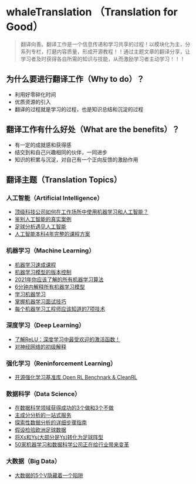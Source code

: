 # whaleTranslation （Translation for Good）

> 翻译向善。翻译工作是一个信息传递和学习共享的过程！以模块化为主，分系列专栏，打磨内容质量，形成开源教程！！通过主题文章的翻译分享，让学习者及时获得各自所需的知识与技能，从而激励学习者主动学习！！！

## 为什么要进行翻译工作（Why to do）？

- 利用好零碎化时间
- 优质资源的引入
- 翻译的过程就是学习的过程，也是知识总结和沉淀的过程

## 翻译工作有什么好处（What are the benefits）？

- 有一定的成就感和获得感
- 结交到和自己兴趣相同的伙伴，一同进步
- 知识的积累与沉淀，对自己有一个正向反馈的激励作用

## 翻译主题（Translation Topics）

### 人工智能（Artificial Intelligence）
- [顶级科技公司如何在工作场所中使用机器学习和人工智能？](https://blog.datatron.com/how-top-tech-firms-use-machine-learning-and-ai-in-their-workplace/)
- [鉴别人工智能的真实案例](https://blog.datatron.com/ai-discrimination/)
- [足球分析遇见人工智能]()
- [人工智能本科4年完整的课程方案](https://www.blog.confetti.ai/post/a-complete-4-year-course-plan-for-an-artificial-intelligence-undergraduate-degree)


### 机器学习（Machine Learning）
- [机器学习速成课程](https://github.com/Hirotransfer/whaleTranslation/blob/main/Machine%20Learning/Machine%20Learning%20Crash%20Course.md)
- [机器学习模型的版本控制](https://github.com/Hirotransfer/whaleTranslation/blob/main/Machine%20Learning/%E6%9C%BA%E5%99%A8%E5%AD%A6%E4%B9%A0%E6%A8%A1%E5%9E%8B%E7%9A%84%E7%89%88%E6%9C%AC%E6%8E%A7%E5%88%B6.md)
- [2021年你应该了解的所有机器学习算法](https://towardsdatascience.com/all-machine-learning-algorithms-you-should-know-in-2021-2e357dd494c7)
- [6分钟内解释所有机器学习模型](https://towardsdatascience.com/all-machine-learning-models-explained-in-6-minutes-9fe30ff6776a)
- [学习机器学习](https://www.reddit.com/r/learnmachinelearning/?f=flair_name%3A%22Tutorial%22)
- [掌握机器学习面试技巧](https://www.confetti.ai/#)
- [每个机器学习工程师应该知道的7项技术](https://github.com/Hirotransfer/whaleTranslation/blob/main/Machine%20Learning/%E6%AF%8F%E4%B8%AA%E6%9C%BA%E5%99%A8%E5%AD%A6%E4%B9%A0%E5%B7%A5%E7%A8%8B%E5%B8%88%E9%83%BD%E5%BA%94%E8%AF%A5%E7%9F%A5%E9%81%93%E7%9A%847%E7%A7%8D%E6%8A%80%E6%9C%AF.md)


### 深度学习（Deep Learning）
- [了解ReLU：深度学习中最受欢迎的激活函数！](https://github.com/Hirotransfer/whaleTranslation/blob/main/Deep%20Learning/%E6%B7%B1%E5%BA%A6%E5%AD%A6%E4%B9%A0%E4%B8%AD%E6%9C%80%E5%8F%97%E6%AC%A2%E8%BF%8E%E7%9A%84%E6%BF%80%E6%B4%BB%E5%87%BD%E6%95%B0.md)
- [对神经网络的初级解释](https://blog.datatron.com/a-beginner-friendly-explanation-of-neural-networks/)


### 强化学习（Reninforcement Learning）
- [开源强化学习基准库 Open RL Benchnark & CleanRL](https://github.com/Hirotransfer/whaleTranslation/blob/main/Reninforcement%20Learning/%E5%BC%80%E6%BA%90%E5%BC%BA%E5%8C%96%E5%AD%A6%E4%B9%A0%E5%9F%BA%E5%87%86%E5%BA%93%E5%92%8C%20RL%20%E7%AE%97%E6%B3%95%E6%B8%85%E6%99%B0%E5%8C%96%E5%AE%9E%E7%8E%B0%20Open%20RL%20Benchnark%20&%20CleanRL.md)


### 数据科学（Data Science）
- [在数据科学领域获得成功的3个做和3个不做]()
- [主成分分析的一站式服务](https://towardsdatascience.com/a-one-stop-shop-for-principal-component-analysis-5582fb7e0a9c)
- [探索性数据分析的详细步骤指南](https://blog.datatron.com/an-extensive-step-by-step-guide-to-exploratory-data-analysis/)
- [假设检验欧洲足球数据]()
- [将Xs和Ys(大部分是Ys)转化为足球阵型]()
- [50家机器学习和数据科学公司正在给行业带来变革](https://www.blog.confetti.ai/post/50-machine-learning-and-data-science-companies)

### 大数据（Big Data）
- [大数据的5个V隐藏着一个陷阱]()

